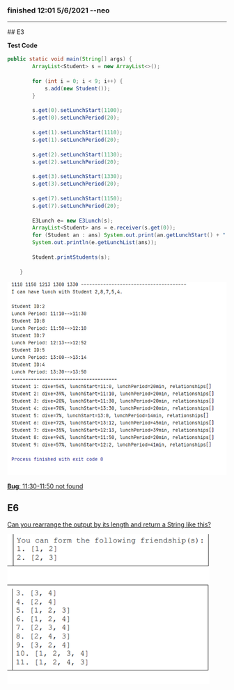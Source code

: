 
### finished 12:01 5/6/2021 --neo
<hr>
## E3

**Test Code**

```java
public static void main(String[] args) {
        ArrayList<Student> s = new ArrayList<>();

        for (int i = 0; i < 9; i++) {
            s.add(new Student());
        }

        s.get(0).setLunchStart(1100);
        s.get(0).setLunchPeriod(20);

        s.get(1).setLunchStart(1110);
        s.get(1).setLunchPeriod(20);

        s.get(2).setLunchStart(1130);
        s.get(2).setLunchPeriod(20);

        s.get(3).setLunchStart(1330);
        s.get(3).setLunchPeriod(20);

        s.get(7).setLunchStart(1150);
        s.get(7).setLunchPeriod(20);

        E3Lunch e= new E3Lunch(s);
        ArrayList<Student> ans = e.receiver(s.get(0));
        for (Student an : ans) System.out.print(an.getLunchStart() + " ");
        System.out.println(e.getLunchList(ans));

        Student.printStudents(s);

    }
```

![image-20210605031909097](img1.png)

**<u>Bug**: 11:30-11:50 not found</u>



## E6

<u>Can you rearrange the output by its length and return a String like this?</u>

![image-20210605032213942](img2.png)
